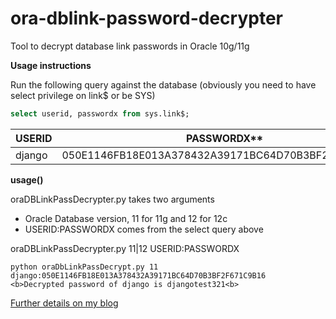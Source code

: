 ora-dblink-password-decrypter
=============================

Tool to decrypt database link passwords in Oracle 10g/11g

**Usage instructions**

Run the following query against the database (obviously you need to have select privilege on link$ or be SYS)

```sql
select userid, passwordx from sys.link$;
```
| USERID   | PASSWORDX**                                        |
| -------- | -------------------------------------------------- |
| django   | 050E1146FB18E013A378432A39171BC64D70B3BF2F671C9B16 |


**usage()**

oraDBLinkPassDecrypter.py takes two arguments

- Oracle Database version, 11 for 11g and 12 for 12c
- USERID:PASSWORDX comes from the select query above

oraDBLinkPassDecrypter.py 11|12 USERID:PASSWORDX

```
python oraDbLinkPassDecrypt.py 11 django:050E1146FB18E013A378432A39171BC64D70B3BF2F671C9B16
<b>Decrypted password of django is djangotest321<b>
```


[Further details on my blog](http://www.agiledba.com)
